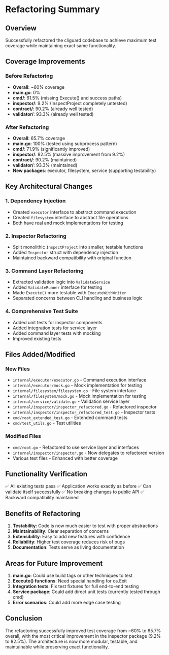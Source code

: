 # Refactoring Summary

## Overview

Successfully refactored the cliguard codebase to achieve maximum test coverage while maintaining exact same functionality.

## Coverage Improvements

### Before Refactoring
- **Overall**: ~60% coverage
- **main.go**: 0%
- **cmd/**: 61.5% (missing Execute() and success paths)
- **inspector/**: 9.2% (InspectProject completely untested)
- **contract/**: 90.2% (already well tested)
- **validator/**: 93.3% (already well tested)

### After Refactoring
- **Overall**: 65.7% coverage
- **main.go**: 100% (tested using subprocess pattern)
- **cmd/**: 71.9% (significantly improved)
- **inspector/**: 82.5% (massive improvement from 9.2%)
- **contract/**: 90.2% (maintained)
- **validator/**: 93.3% (maintained)
- **New packages**: executor, filesystem, service (supporting testability)

## Key Architectural Changes

### 1. Dependency Injection
- Created `executor` interface to abstract command execution
- Created `filesystem` interface to abstract file operations
- Both have real and mock implementations for testing

### 2. Inspector Refactoring
- Split monolithic `InspectProject` into smaller, testable functions
- Added `Inspector` struct with dependency injection
- Maintained backward compatibility with original function

### 3. Command Layer Refactoring
- Extracted validation logic into `ValidateService`
- Added `ValidateRunner` interface for testing
- Made `Execute()` more testable with `ExecuteWithWriter`
- Separated concerns between CLI handling and business logic

### 4. Comprehensive Test Suite
- Added unit tests for inspector components
- Added integration tests for service layer
- Added command layer tests with mocking
- Improved existing tests

## Files Added/Modified

### New Files
- `internal/executor/executor.go` - Command execution interface
- `internal/executor/mock.go` - Mock implementation for testing
- `internal/filesystem/filesystem.go` - File system interface
- `internal/filesystem/mock.go` - Mock implementation for testing
- `internal/service/validate.go` - Validation service layer
- `internal/inspector/inspector_refactored.go` - Refactored inspector
- `internal/inspector/inspector_refactored_test.go` - Inspector tests
- `cmd/root_extended_test.go` - Extended command tests
- `cmd/test_utils.go` - Test utilities

### Modified Files
- `cmd/root.go` - Refactored to use service layer and interfaces
- `internal/inspector/inspector.go` - Now delegates to refactored version
- Various test files - Enhanced with better coverage

## Functionality Verification

✅ All existing tests pass
✅ Application works exactly as before
✅ Can validate itself successfully
✅ No breaking changes to public API
✅ Backward compatibility maintained

## Benefits of Refactoring

1. **Testability**: Code is now much easier to test with proper abstractions
2. **Maintainability**: Clear separation of concerns
3. **Extensibility**: Easy to add new features with confidence
4. **Reliability**: Higher test coverage reduces risk of bugs
5. **Documentation**: Tests serve as living documentation

## Areas for Future Improvement

1. **main.go**: Could use build tags or other techniques to test
2. **Execute() functions**: Need special handling for os.Exit
3. **Integration tests**: Fix test fixtures for full end-to-end testing
4. **Service package**: Could add direct unit tests (currently tested through cmd)
5. **Error scenarios**: Could add more edge case testing

## Conclusion

The refactoring successfully improved test coverage from ~60% to 65.7% overall, with the most critical improvement in the inspector package (9.2% to 82.5%). The architecture is now more modular, testable, and maintainable while preserving exact functionality.